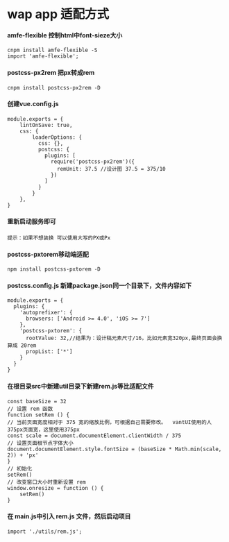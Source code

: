 # wap app 适配方式

#### amfe-flexible 控制html中font-sieze大小
```
cnpm install amfe-flexible -S
import 'amfe-flexible';
```

#### postcss-px2rem 把px转成rem
```
cnpm install postcss-px2rem -D
```

#### 创建vue.config.js
```
module.exports = {
	lintOnSave: true,
	css: {
		loaderOptions: {
		  css: {},
		  postcss: {
			plugins: [
			  require('postcss-px2rem')({
				remUnit: 37.5 //设计图 37.5 = 375/10
			  })
			]
		  }
		}
	},
}
```
#### 重新启动服务即可
```
提示：如果不想装换 可以使用大写的PX或Px
```

#### postcss-pxtorem移动端适配
```
npm install postcss-pxtorem -D
```

#### postcss.config.js 新建package.json同一个目录下，文件内容如下
```
module.exports = {
  plugins: {
    'autoprefixer': {
      browsers: ['Android >= 4.0', 'iOS >= 7']
    },
    'postcss-pxtorem': {
      rootValue: 32,//结果为：设计稿元素尺寸/16，比如元素宽320px,最终页面会换算成 20rem
      propList: ['*']
    }
  }
}
```
#### 在根目录src中新建util目录下新建rem.js等比适配文件
```
const baseSize = 32
// 设置 rem 函数
function setRem () {
// 当前页面宽度相对于 375 宽的缩放比例，可根据自己需要修改。  vantUI使用的人375px页面宽，这里使用375px
const scale = document.documentElement.clientWidth / 375
// 设置页面根节点字体大小
document.documentElement.style.fontSize = (baseSize * Math.min(scale, 2)) + 'px'
}
// 初始化
setRem()
// 改变窗口大小时重新设置 rem
window.onresize = function () {
    setRem()
}
```
#### 在 main.js中引入 rem.js 文件，然后启动项目
```
import './utils/rem.js';
```
